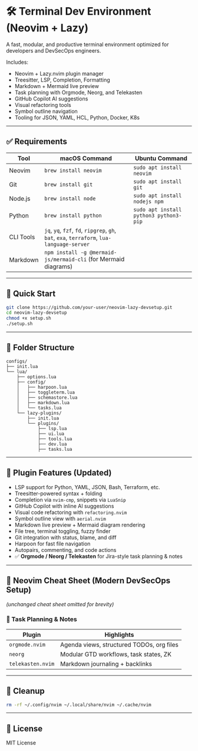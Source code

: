 # 🛠️ Terminal Dev Environment (Neovim + Lazy)

A fast, modular, and productive terminal environment optimized for developers and DevSecOps engineers.

Includes:

- Neovim + Lazy.nvim plugin manager
- Treesitter, LSP, Completion, Formatting
- Markdown + Mermaid live preview
- Task planning with Orgmode, Neorg, and Telekasten
- GitHub Copilot AI suggestions
- Visual refactoring tools
- Symbol outline navigation
- Tooling for JSON, YAML, HCL, Python, Docker, K8s

---

## ✅ Requirements

| Tool       | macOS Command              | Ubuntu Command                  |
|------------|----------------------------|----------------------------------|
| Neovim     | `brew install neovim`      | `sudo apt install neovim`       |
| Git        | `brew install git`         | `sudo apt install git`          |
| Node.js    | `brew install node`        | `sudo apt install nodejs npm`   |
| Python     | `brew install python`      | `sudo apt install python3 python3-pip` |
| CLI Tools  | `jq`, `yq`, `fzf`, `fd`, `ripgrep`, `gh`, `bat`, `exa`, `terraform`, `lua-language-server` |
| Markdown   | `npm install -g @mermaid-js/mermaid-cli` (for Mermaid diagrams) |

---

## 🚀 Quick Start

```bash
git clone https://github.com/your-user/neovim-lazy-devsetup.git
cd neovim-lazy-devsetup
chmod +x setup.sh
./setup.sh
```

---

## 📁 Folder Structure

```
configs/
├── init.lua
└── lua/
    ├── options.lua
    ├── config/
    │   ├── harpoon.lua
    │   ├── toggleterm.lua
    │   ├── schemastore.lua
    │   ├── markdown.lua
    │   └── tasks.lua
    └── lazy-plugins/
        ├── init.lua
        └── plugins/
            ├── lsp.lua
            ├── ui.lua
            ├── tools.lua
            ├── dev.lua
            ├── tasks.lua
```

---

## 🔌 Plugin Features (Updated)

- LSP support for Python, YAML, JSON, Bash, Terraform, etc.
- Treesitter-powered syntax + folding
- Completion via `nvim-cmp`, snippets via `LuaSnip`
- GitHub Copilot with inline AI suggestions
- Visual code refactoring with `refactoring.nvim`
- Symbol outline view with `aerial.nvim`
- Markdown live preview + Mermaid diagram rendering
- File tree, terminal toggling, fuzzy finder
- Git integration with status, blame, and diff
- Harpoon for fast file navigation
- Autopairs, commenting, and code actions
- ✅ **Orgmode / Neorg / Telekasten** for Jira-style task planning & notes

---

## 🧠 Neovim Cheat Sheet (Modern DevSecOps Setup)

_(unchanged cheat sheet omitted for brevity)_

### 📌 Task Planning & Notes

| Plugin       | Highlights |
|--------------|------------|
| `orgmode.nvim` | Agenda views, structured TODOs, org files |
| `neorg`         | Modular GTD workflows, task states, ZK |
| `telekasten.nvim` | Markdown journaling + backlinks |

---

## 🧼 Cleanup

```bash
rm -rf ~/.config/nvim ~/.local/share/nvim ~/.cache/nvim
```

---

## 📜 License

MIT License
